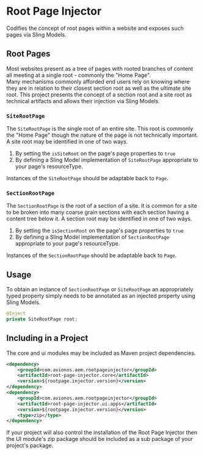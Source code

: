 # Root Page Injector

Codifies the concept of root pages within a website and exposes 
such pages via Sling Models.

## Root Pages

Most websites present as a tree of pages with rooted branches of 
content all meeting at a single root - commonly the "Home Page".  
Many mechanisms commonly afforded end users rely on knowing 
where they are in relation to their closest section root as well 
as the ultimate site root.  This project presents the concept of 
a section root and a site root as technical artifacts and allows 
their injection via Sling Models.  

### `SiteRootPage`

The `SiteRootPage` is the single root of an entire site.  This 
root is commonly the "Home Page" though the nature of the page 
is not technically important.  A site root may be identified 
in one of two ways.

1. By setting the `isSiteRoot` on the page's page properties to `true`
2. By defining a Sling Model implementation of `SiteRootPage` appropriate 
   to your page's resourceType.
   
Instances of the `SiteRootPage` should be adaptable back to `Page`.

### `SectionRootPage`

The `SectionRootPage` is the root of a section of a site.  It is 
common for a site to be broken into many coarse grain sections with 
each section having a content tree below it.  A section root may 
be identified in one of two ways.

1. By setting the `isSectionRoot` on the page's page properties to `true`
2. By defining a Sling Model implementation of `SectionRootPage` appropriate 
   to your page's resourceType.
   
Instances of the `SectionRootPage` should be adaptable back to `Page`.

## Usage

To obtain an instance of `SectionRootPage` or `SiteRootPage` 
an appropriately typed property simply needs to be annotated as 
an injected property using Sling Models.

```java
@Inject
private SiteRootPage root;
```

## Including in a Project 

The core and ui modules may be included as Maven project dependencies. 

```xml
<dependency>
    <groupId>com.avionos.aem.rootpageinjector</groupId>
    <artifactId>root-page-injector.core</artifactId>
    <version>${rootpage.injector.version}</version>
</dependency>
<dependency>
    <groupId>com.avionos.aem.rootpageinjector</groupId>
    <artifactId>root-page-injector.ui.apps</artifactId>
    <version>${rootpage.injector.version}</version>
    <type>zip</type>
</dependency>
```

If your project will also control the installation of the 
Root Page Injector then the UI module's zip package should be 
included as a sub package of your project's package. 
